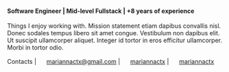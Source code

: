#### Software Engineer | Mid-level Fullstack | +8 years of experience

Things I enjoy working with. Mission statement etiam dapibus convallis nisl. Donec sodales tempus libero sit amet congue. Vestibulum non dapibus elit. Ut suscipit ullamcorper aliquet. Integer id tortor in eros efficitur ullamcorper. Morbi in tortor odio.

Contacts | <img src="../assets/mail.svg" width="16"> mariannactx@gmail.com | <img src="../assets/github.svg" width="16"> [mariannactx](https://github.com/mariannactx) | <img src="../assets/linkedin.svg" width="16"> [mariannactx](https://linkedin.com/in/mariannactx)

